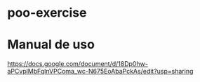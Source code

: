 # poo-exercise

# Manual de uso

https://docs.google.com/document/d/18Dp0hw-aPCvplMbFqlnVPComa_wc-N675EoAbaPckAs/edit?usp=sharing
